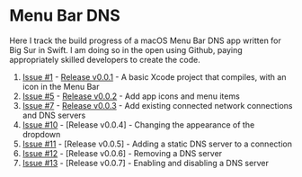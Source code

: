# Menu Bar DNS

Here I track the build progress of a macOS Menu Bar DNS app written for Big Sur in Swift. I am doing so in the open using Github, paying appropriately skilled developers to create the code.

1. [Issue #1](https://github.com/ivanstegic/menu-bar-dns/issues/1) - [Release v0.0.1](https://github.com/ivanstegic/menu-bar-dns/releases/tag/v0.0.1) - A basic Xcode project that compiles, with an icon in the Menu Bar 
2. [Issue #5](https://github.com/ivanstegic/menu-bar-dns/issues/5) - [Release v0.0.2](https://github.com/ivanstegic/menu-bar-dns/releases/tag/v0.0.2) - Add app icons and menu items
3. [Issue #7](https://github.com/ivanstegic/menu-bar-dns/issues/7) - [Release v0.0.3](https://github.com/ivanstegic/menu-bar-dns/releases/tag/v0.0.3) - Add existing connected network connections and DNS servers
4. [Issue #10](https://github.com/ivanstegic/menu-bar-dns/issues/10) - [Release v0.0.4] - Changing the appearance of the dropdown
5. [Issue #11](https://github.com/ivanstegic/menu-bar-dns/issues/11) - [Release v0.0.5] - Adding a static DNS server to a connection
6. [Issue #12](https://github.com/ivanstegic/menu-bar-dns/issues/12) - [Release v0.0.6] - Removing a DNS server
7. [Issue #13](https://github.com/ivanstegic/menu-bar-dns/issues/13) - [Release v0.0.7] - Enabling and disabling a DNS server
